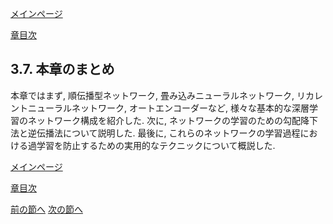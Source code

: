 [メインページ](../../index.markdown)

[章目次](./chap3.md)
## 3.7. 本章のまとめ

本章ではまず, 順伝播型ネットワーク, 畳み込みニューラルネットワーク,
リカレントニューラルネットワーク, オートエンコーダーなど,
様々な基本的な深層学習のネットワーク構成を紹介した. 次に,
ネットワークの学習のための勾配降下法と逆伝播法について説明した. 最後に,
これらのネットワークの学習過程における過学習を防止するための実用的なテクニックについて概説した.


[メインページ](../../index.markdown)

[章目次](./chap3.md)

[前の節へ](./subsection_06.md) [次の節へ](./subsection_08.md)


